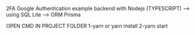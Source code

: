 2FA Google Authentication example backend with Nodejs (TYPESCRIPT) --> using SQL Lite --> ORM Prisma

OPEN CMD IN PROJECT FOLDER
1-yarn or yarn install
2-yarn start